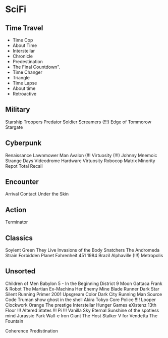 # SciFi

## Time Travel
* Time Cop
* About Time
* Interstellar
* Chronicle
* Predestination
* The Final Countdown".
* Time Changer
* Triangle
* Time Lapse
* About time
* Retroactive

## Military

Starship Troopers
Predator
Soldier
Screamers (!!!)
Edge of Tommorow
Stargate

## Cyberpunk
Renaissance
Lawnmower Man
Avalon (!!!
Virtuosity (!!!)
Johnny Mnemoic
Strange Days
Videodrome
Hardware
Virtuosity
Robocop
Matrix
Minority Repot
Total Recall

## Encounter
Arrival
Contact
Under the Skin

## Action
Terminator

## Classics
Soylent Green
They Live
Invasions of the Body Snatchers
The Andromeda Strain
Forbidden Planet
Fahrenheit 451
1984
Brazil
Alphaville (!!!)
Metropolis
## Unsorted
Children of Men
Babylon 5 - In the Beginning
District 9
Moon
Gattaca
Frank & Robot
The Martian
Ex-Machina
Her
Enemy Mine
Blade Runner
Dark Star
Silent Running
Primer
2001
Upsgream Color
Dark City
Running Man
Source Code
Truman show
ghost in the shell
Akira
Tokyo Core Police !!!!
Looper
Clockwork Orange
The prestige
Interstellar
Hunger Games
eXistenz
13th Floor !!!
Altered States !!!
Pi !!!
Vanilla Sky
Eternal Sunshine of the spotless mind
Jurassic Park
Wall-e
Iron Giant
The Host
Stalker
V for Vendetta
The Fountain

Coherence
Predistination


